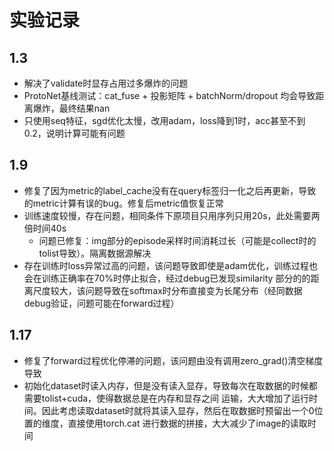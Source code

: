 # 实验记录

## 1.3
- 解决了validate时显存占用过多爆炸的问题
- ProtoNet基线测试：cat_fuse + 投影矩阵 + batchNorm/dropout 均会导致距离爆炸，最终结果nan
- 只使用seq特征，sgd优化太慢，改用adam，loss降到1时，acc甚至不到0.2，说明计算可能有问题

## 1.9
- 修复了因为metric的label_cache没有在query标签归一化之后再更新，导致的metric计算有误的bug。修复后metric值恢复正常
- 训练速度较慢，存在问题，相同条件下原项目只用序列只用20s，此处需要两倍时间40s
    - 问题已修复：img部分的episode采样时间消耗过长（可能是collect时的tolist导致）。隔离数据源解决
- 存在训练时loss异常过高的问题，该问题导致即使是adam优化，训练过程也会在训练正确率在70%时停止拟合，经过debug已发现similarity
    部分的的距离尺度较大，该问题导致在softmax时分布直接变为长尾分布（经同数据debug验证，问题可能在forward过程）
  
## 1.17
- 修复了forward过程优化停滞的问题，该问题由没有调用zero_grad()清空梯度导致
- 初始化dataset时读入内存，但是没有读入显存，导致每次在取数据的时候都需要tolist+cuda，使得数据总是在内存和显存之间
运输，大大增加了运行时间。因此考虑读取dataset时就将其读入显存，然后在取数据时预留出一个0位置的维度，直接使用torch.cat
  进行数据的拼接，大大减少了image的读取时间